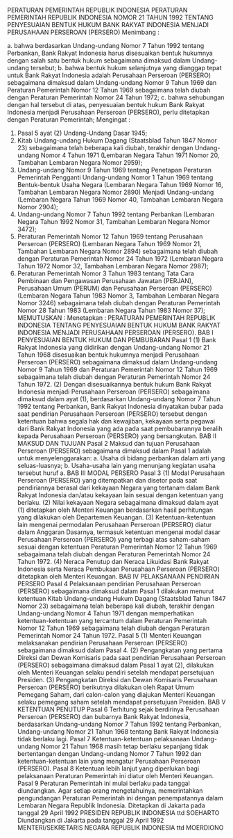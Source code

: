  PERATURAN PEMERINTAH REPUBLIK INDONESIA PERATURAN PEMERINTAH REPUBLIK INDONESIA NOMOR 21 TAHUN 1992 TENTANG PENYESUAIAN BENTUK HUKUM BANK RAKYAT INDONESIA MENJADI PERUSAHAAN PERSEROAN (PERSERO)
Menimbang :

a. bahwa berdasarkan Undang-undang Nomor 7 Tahun 1992 tentang Perbankan, Bank Rakyat Indonesia harus disesuaikan bentuk hukumnya dengan salah satu bentuk hukum sebagaimana dimaksud dalam Undang-undang tersebut;
b. bahwa bentuk hukum selanjutnya yang dianggap tepat untuk Bank Rakyat Indonesia adalah Perusahaan Perseroan (PERSERO) sebagaimana dimaksud dalam Undang-undang Nomor 9 Tahun 1969 dan Peraturan Pemerintah Nomor 12 Tahun 1969 sebagaimana telah diubah dengan Peraturan Pemerintah Nomor 24 Tahun 1972;
c. bahwa sehubungan dengan hal tersebut di atas, penyesuaian bentuk hukum Bank Rakyat Indonesia menjadi Perusahaan Perseroan (PERSERO), perlu ditetapkan dengan Peraturan Pemerintah;
Mengingat :

1. Pasal 5 ayat (2) Undang-Undang Dasar 1945;
2. Kitab Undang-undang Hukum Dagang (Staatsblad Tahun 1847 Nomor 23) sebagaimana telah beberapa kali diubah, terakhir dengan Undang-undang Nomor 4 Tahun 1971 (Lembaran Negara Tahun 1971 Nomor 20, Tambahan Lembaran Negara Nomor 2959);
3. Undang-undang Nomor 9 Tahun 1969 tentang Penetapan Peraturan Pemerintah Pengganti Undang-undang Nomor 1 Tahun 1969 tentang Bentuk-bentuk Usaha Negara (Lembaran Negara Tahun 1969 Nomor 16, Tambahan Lembaran Negara Nomor 2890) Menjadi Undang-undang (Lembaran Negara Tahun 1969 Nomor 40, Tambahan Lembaran Negara Nomor 2904);
4. Undang-undang Nomor 7 Tahun 1992 tentang Perbankan (Lembaran Negara Tahun 1992 Nomor 31, Tambahan Lembaran Negara Nomor 3472);
5. Peraturan Pemerintah Nomor 12 Tahun 1969 tentang Perusahaan Perseroan (PERSERO) (Lembaran Negara Tahun 1969 Nomor 21, Tambahan Lembaran Negara Nomor 2894) sebagaimana telah diubah dengan Peraturan Pemerintah Nomor 24 Tahun 1972 (Lembaran Negara Tahun 1972 Nomor 32, Tambahan Lembaran Negara Nomor 2987);
6. Peraturan Pemerintah Nomor 3 Tahun 1983 tentang Tata Cara Pembinaan dan Pengawasan Perusahaan Jawatan (PERJAN), Perusahaan Umum (PERUM) dan Perusahaan Perseroan (PERSERO) (Lembaran Negara Tahun 1983 Nomor 3, Tambahan Lembaran Negara Nomor 3246) sebagaimana telah diubah dengan Peraturan Pemerintah Nomor 28 Tahun 1983 (Lembaran Negara Tahun 1983 Nomor 37);
MEMUTUSKAN :
 Menetapkan : PERATURAN PEMERINTAH REPUBLIK INDONESIA TENTANG PENYESUAIAN BENTUK HUKUM BANK RAKYAT INDONESIA MENJADI PERUSAHAAN PERSEROAN (PERSERO).
BAB I PENYESUAIAN BENTUK HUKUM DAN PEMBUBARAN
Pasal 1
(1) Bank Rakyat Indonesia yang didirikan dengan Undang-undang Nomor 21 Tahun 1968 disesuaikan bentuk hukumnya menjadi Perusahaan Perseroan (PERSERO) sebagaimana dimaksud dalam Undang-undang Nomor 9 Tahun 1969 dan Peraturan Pemerintah Nomor 12 Tahun 1969 sebagaimana telah diubah dengan Peraturan Pemerintah Nomor 24 Tahun 1972.
(2) Dengan disesuaikannya bentuk hukum Bank Rakyat Indonesia menjadi Perusahaan Perseroan (PERSERO) sebagaimana dimaksud dalam ayat (1), berdasarkan Undang-undang Nomor 7 Tahun 1992 tentang Perbankan, Bank Rakyat Indonesia dinyatakan bubar pada saat pendirian Perusahaan Perseroan (PERSERO) tersebut dengan ketentuan bahwa segala hak dan kewajiban, kekayaan serta pegawai dari Bank Rakyat Indonesia yang ada pada saat pembubarannya beralih kepada Perusahaan Perseroan (PERSERO) yang bersangkutan.
BAB II MAKSUD DAN TUJUAN
Pasal 2
Maksud dan tujuan Perusahaan Perseroan (PERSERO) sebagaimana dimaksud dalam Pasal 1 adalah untuk menyelenggarakan:
a. Usaha di bidang perbankan dalam arti yang seluas-luasnya;
b. Usaha-usaha lain yang menunjang kegiatan usaha tersebut huruf a.
BAB III MODAL PERSERO
Pasal 3
(1) Modal Perusahaan Perseroan (PERSERO) yang ditempatkan dan disetor pada saat pendiriannya berasal dari kekayaan Negara yang tertanam dalam Bank Rakyat Indonesia dan/atau kekayaan lain sesuai dengan ketentuan yang berlaku.
(2) Nilai kekayaan Negara sebagaimana dimaksud dalam ayat (1) ditetapkan oleh Menteri Keuangan berdasarkan hasil perhitungan yang dilakukan oleh Departemen Keuangan.
(3) Ketentuan-ketentuan lain mengenai permodalan Perusahaan Perseroan (PERSERO) diatur dalam Anggaran Dasarnya, termasuk ketentuan mengenai modal dasar Perusahaan Perseroan (PERSERO) yang terbagi atas saham-saham sesuai dengan ketentuan Peraturan Pemerintah Nomor 12 Tahun 1969 sebagaimana telah diubah dengan Peraturan Pemerintah Nomor 24 Tahun 1972.
(4) Neraca Penutup dan Neraca Likuidasi Bank Rakyat Indonesia serta Neraca Pembukaan Perusahaan Perseroan (PERSERO) ditetapkan oleh Menteri Keuangan.
BAB IV PELAKSANAAN PENDIRIAN PERSERO
Pasal 4
Pelaksanaan pendirian Perusahaan Perseroan (PERSERO) sebagaimana dimaksud dalam Pasal 1 dilakukan menurut ketentuan Kitab Undang-undang Hukum Dagang (Staatsblad Tahun 1847 Nomor 23) sebagaimana telah beberapa kali diubah, terakhir dengan Undang-undang Nomor 4 Tahun 1971 dengan memperhatikan ketentuan-ketentuan yang tercantum dalam Peraturan Pemerintah Nomor 12 Tahun 1969 sebagaimana telah diubah dengan Peraturan Pemerintah Nomor 24 Tahun 1972.
Pasal 5
(1) Menteri Keuangan melaksanakan pendirian Perusahaan Perseroan (PERSERO) sebagaimana dimaksud dalam Pasal 4.
(2) Pengangkatan yang pertama Direksi dan Dewan Komisaris pada saat pendirian Perusahaan Perseroan (PERSERO) sebagaimana dimaksud dalam Pasal 1 ayat (2), dilakukan oleh Menteri Keuangan selaku pendiri setelah mendapat persetujuan Presiden.
(3) Pengangkatan Direksi dan Dewan Komisaris Perusahaan Perseroan (PERSERO) berikutnya dilakukan oleh Rapat Umum Pemegang Saham, dari calon-calon yang diajukan Menteri Keuangan selaku pemegang saham setelah mendapat persetujuan Presiden.
BAB V KETENTUAN PENUTUP
Pasal 6
Terhitung sejak berdirinya Perusahaan Perseroan (PERSERO) dan bubarnya Bank Rakyat Indonesia, berdasarkan Undang-undang Nomor 7 Tahun 1992 tentang Perbankan, Undang-undang Nomor 21 Tahun 1968 tentang Bank Rakyat Indonesia tidak berlaku lagi.
Pasal 7
Ketentuan-ketentuan pelaksanaan Undang-undang Nomor 21 Tahun 1968 masih tetap berlaku sepanjang tidak bertentangan dengan Undang-undang Nomor 7 Tahun 1992 dan ketentuan-ketentuan lain yang mengatur Perusahaan Perseroan (PERSERO).
Pasal 8
Ketentuan lebih lanjut yang diperlukan bagi pelaksanaan Peraturan Pemerintah ini diatur oleh Menteri Keuangan.
Pasal 9
Peraturan Pemerintah ini mulai berlaku pada tanggal diundangkan.
Agar setiap orang mengetahuinya, memerintahkan pengundangan Peraturan Pemerintah ini dengan penempatannya dalam Lembaran Negara Republik Indonesia. Ditetapkan di Jakarta pada tanggal 29 April 1992 PRESIDEN REPUBLIK INDONESIA ttd SOEHARTO Diundangkan di Jakarta pada tanggal 29 April 1992 MENTERI/SEKRETARIS NEGARA REPUBLIK INDONESIA ttd MOERDIONO